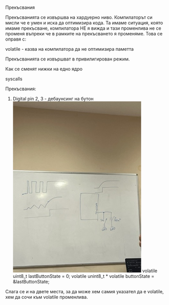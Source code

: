 Прекъсвания

Прекъсванията се извършва на хардуерно ниво. Компилаторът си мисли че е умен и иска да оптимизира кода. Та имаме ситуация, която имаме прекъсване, компилатора НЕ я вижда и тази променлива не се променя въпреки че в рамките на прекъсването я променяме.
Това се оправя с:

volatile - казва на компилатора да не оптимизира паметта

Прекъсванията се извършват в привилигирован режим.


Как се сменят нижки на едно ядро



syscalls


Прекъсвания:

1.  Digital pin 2, 3 - дебаунсинг на бутон
![alt text](image.png)
volatile uint8_t lastButtonState = 0;
volatile unint8_t * volatile buttonState = &lastButtonState;

Слага се и на двете места, за да може хем самия указател да е volatile, хем да сочи към volatile променлива.